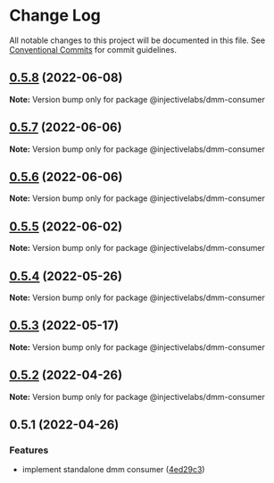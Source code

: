 # Change Log

All notable changes to this project will be documented in this file.
See [Conventional Commits](https://conventionalcommits.org) for commit guidelines.

## [0.5.8](https://github.com/InjectiveLabs/injective-ts/compare/@injectivelabs/dmm-consumer@0.5.7...@injectivelabs/dmm-consumer@0.5.8) (2022-06-08)

**Note:** Version bump only for package @injectivelabs/dmm-consumer





## [0.5.7](https://github.com/InjectiveLabs/injective-ts/compare/@injectivelabs/dmm-consumer@0.5.6...@injectivelabs/dmm-consumer@0.5.7) (2022-06-06)

**Note:** Version bump only for package @injectivelabs/dmm-consumer





## [0.5.6](https://github.com/InjectiveLabs/injective-ts/compare/@injectivelabs/dmm-consumer@0.5.5...@injectivelabs/dmm-consumer@0.5.6) (2022-06-06)

**Note:** Version bump only for package @injectivelabs/dmm-consumer





## [0.5.5](https://github.com/InjectiveLabs/injective-ts/compare/@injectivelabs/dmm-consumer@0.5.4...@injectivelabs/dmm-consumer@0.5.5) (2022-06-02)

**Note:** Version bump only for package @injectivelabs/dmm-consumer





## [0.5.4](https://github.com/InjectiveLabs/injective-ts/compare/@injectivelabs/dmm-consumer@0.5.3...@injectivelabs/dmm-consumer@0.5.4) (2022-05-26)

**Note:** Version bump only for package @injectivelabs/dmm-consumer





## [0.5.3](https://github.com/InjectiveLabs/injective-ts/compare/@injectivelabs/dmm-consumer@0.5.2...@injectivelabs/dmm-consumer@0.5.3) (2022-05-17)

**Note:** Version bump only for package @injectivelabs/dmm-consumer





## [0.5.2](https://github.com/InjectiveLabs/injective-ts/compare/@injectivelabs/dmm-consumer@0.5.1...@injectivelabs/dmm-consumer@0.5.2) (2022-04-26)

**Note:** Version bump only for package @injectivelabs/dmm-consumer





## 0.5.1 (2022-04-26)


### Features

* implement standalone dmm consumer ([4ed29c3](https://github.com/InjectiveLabs/injective-ts/commit/4ed29c38f0f24a59865709866111c32b52fb2dd2))
